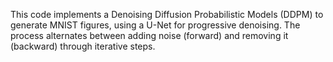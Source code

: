 This code implements a Denoising Diffusion Probabilistic Models (DDPM) to generate MNIST figures, using a U-Net for progressive denoising. The process alternates between adding noise (forward) and removing it (backward) through iterative steps.
